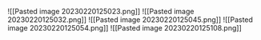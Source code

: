 
![[Pasted image 20230220125023.png]]
![[Pasted image 20230220125032.png]]
![[Pasted image 20230220125045.png]]
![[Pasted image 20230220125054.png]]
![[Pasted image 20230220125108.png]]
